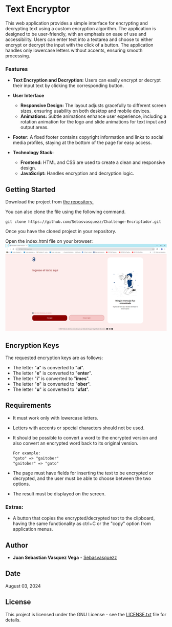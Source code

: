 # Text Encryptor

This web application provides a simple interface for encrypting and decrypting text using a custom encryption algorithm. The application is designed to be user-friendly, with an emphasis on ease of use and accessibility. Users can enter text into a textarea and choose to either encrypt or decrypt the input with the click of a button. The application handles only lowercase letters without accents, ensuring smooth processing.

### Features

+ **Text Encryption and Decryption:** Users can easily encrypt or decrypt their input text by clicking the corresponding button.

+ **User Interface**

    + **Responsive Design:** The layout adjusts gracefully to different screen sizes, ensuring usability on both desktop and mobile devices.
    + **Animations:** Subtle animations enhance user experience, including a rotation animation for the logo and slide animations for text input and output areas.

+ **Footer:** A fixed footer contains copyright information and links to social media profiles, staying at the bottom of the page for easy access.

+ **Technology Stack:**

    + **Frontend:** HTML and CSS are used to create a clean and responsive design.
    + **JavaScript:** Handles encryption and decryption logic.

## Getting Started
Download the project from 
[the repository.](https://github.com/Sebasvasquezz/Challenge-Encriptador)

You can also clone the file using the following command.

```
git clone https://github.com/Sebasvasquezz/Challenge-Encriptador.git  
```

Once you have the cloned project in your repository. 

Open the index.html file on your browser:
![Encryptor](./img/image.png)

## Encryption Keys

The requested encryption keys are as follows:

- The letter "**a**" is converted to "**ai**".
- The letter "**e**" is converted to "**enter**".
- The letter "**i**" is converted to "**imes**".
- The letter "**o**" is converted to "**ober**".
- The letter "**u**" is converted to "**ufat**".


## Requirements

- It must work only with lowercase letters.
- Letters with accents or special characters should not be used.
- It should be possible to convert a word to the encrypted version and also convert an encrypted word back to its original version.



    ```
    For example:
    "gato" => "gaitober"
    "gaitober" => "gato"
    ```


- The page must have fields for inserting the text to be encrypted or decrypted, and the user must be able to choose between the two options.
- The result must be displayed on the screen.

### Extras:

- A button that copies the encrypted/decrypted text to the clipboard, having the same functionality as ctrl+C or the "copy" option from application menus.




## Author

* **Juan Sebastian Vasquez Vega**  - [Sebasvasquezz](https://github.com/Sebasvasquezz)

## Date

August 03, 2024

## License

This project is licensed under the GNU License - see the [LICENSE.txt](LICENSE.txt) file for details.
